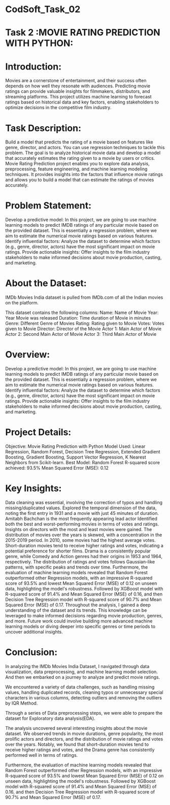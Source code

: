 # CodSoft_Task_02
# Task 2 :MOVIE RATING PREDICTION WITH PYTHON:

# Introduction:
Movies are a cornerstone of entertainment, and their success often depends on how well they resonate with audiences. Predicting movie ratings can provide valuable insights for filmmakers, distributors, and streaming platforms. This project utilizes machine learning to forecast ratings based on historical data and key factors, enabling stakeholders to optimize decisions in the competitive film industry.

# Task Description:
Build a model that predicts the rating of a movie based on features like genre, director, and actors. You can use regression techniques to tackle this problem.
The goal is to analyze historical movie data and develop a model that accurately estimates the rating given to a movie by users or critics.
Movie Rating Prediction project enables you to explore data analysis, preprocessing, feature engineering, and machine learning modeling techniques. It provides insights into the factors that influence movie ratings and allows you to build a model that can estimate the ratings of movies accurately.

# Problem Statement:
Develop a predictive model: In this project, we are going to use machine learning models to predict IMDB ratings of any particular movie based on the provided dataset.
This is essentially a regression problem, where we aim to estimate the numerical movie ratings based on various features.
Identify influential factors: Analyze the dataset to determine which factors (e.g., genre, director, actors) have the most significant impact on movie ratings.
Provide actionable insights: Offer insights to the film industry stakeholders to make informed decisions about movie production, casting, and marketing.

# About the Dataset:
IMDb Movies India dataset is pulled from IMDb.com of all the Indian movies on the platform.

This dataset contains the following columns:
Name: Name of Movie
Year: Year Movie was released
Duration: Time duration of Movie in minutes
Genre: Different Genre of Movies
Rating: Rating given to Movie
Votes: Votes given to Movie
Director: Director of the Movie
Actor 1: Main Actor of Movie
Actor 2: Second Main Actor of Movie
Actor 3: Third Main Actor of Movie

# Overview:
Develop a predictive model: In this project, we are going to use machine learning models to predict IMDB ratings of any particular movie based on the provided dataset.
This is essentially a regression problem, where we aim to estimate the numerical movie ratings based on various features.
Identify influential factors: Analyze the dataset to determine which factors (e.g., genre, director, actors) have the most significant impact on movie ratings.
Provide actionable insights: Offer insights to the film industry stakeholders to make informed decisions about movie production, casting, and marketing.
# Project Details:
Objective: Movie Rating Prediction with Python
Model Used: Linear Regression, Random Forest, Decision Tree Regression, Extended Gradient Boosting, Gradient Boosting, Support Vector Regression, K Nearest Neighbors from Scikit-learn.
Best Model: Random Forest
R-squared score achieved: 93.5%
Mean Squared Error (MSE): 0.12

# Key Insights:
Data cleaning was essential, involving the correction of typos and handling missing/duplicated values.
Explored the temporal dimension of the data, noting the first entry in 1931 and a movie with just 45 minutes of duration.
Amitabh Bachchan is the most frequently appearing lead actor
Identified both the best and worst-performing movies in terms of votes and ratings.
Insights on directors with the most and least movies were gained.
The distribution of movies over the years is skewed, with a concentration in the 2015-2019 period.
In 2010, some movies had the highest average votes.
Short-duration movies tend to receive higher ratings and votes, indicating a potential preference for shorter films.
Drama is a consistently popular genre, while Comedy and Action genres had their origins in 1953 and 1964, respectively.
The distribution of ratings and votes follows Gaussian-like patterns, with specific peaks and trends over time.
Furthermore, the evaluation of machine learning models revealed that Random Forest outperformed other Regression models, with an impressive R-squared score of 93.5% and lowest Mean Squared Error (MSE) of 0.12 on unseen data, highlighting the model's robustness. Followed by XGBoost model with R-squared score of 91.4% and Mean Squared Error (MSE) of 0.16, and then Decision Tree Regression model with R-squared score of 90.7% and Mean Squared Error (MSE) of 0.17.
Throughout the analysis, I gained a deep understanding of the dataset and its trends. This knowledge can be leveraged to make informed decisions regarding movie production, genres, and more. Future work could involve building more advanced machine learning models or diving deeper into specific genres or time periods to uncover additional insights.

# Conclusion:
In analyzing the IMDb Movies India Dataset, I navigated through data visualization, data preprocessing, and machine learning model selection. And then we embarked on a journey to analyze and predict movie ratings.

We encountered a variety of data challenges, such as handling missing values, handling duplicated records, cleaning typos or unnecessary special characters in various columns, detecting outliers and removing the outliers by IQR Method.

Through a series of Data preprocessing steps, we were able to prepare the dataset for Exploratory data analysis(EDA).

The analysis uncovered several interesting insights about the movie dataset. We observed trends in movie durations, genre popularity, the most prolific actors and directors, and the distribution of movie ratings and votes over the years. Notably, we found that short-duration movies tend to receive higher ratings and votes, and the Drama genre has consistently performed well in terms of ratings.

Furthermore, the evaluation of machine learning models revealed that Random Forest outperformed other Regression models, with an impressive R-squared score of 93.5% and lowest Mean Squared Error (MSE) of 0.12 on unseen data, highlighting the model's robustness. Followed by XGBoost model with R-squared score of 91.4% and Mean Squared Error (MSE) of 0.16, and then Decision Tree Regression model with R-squared score of 90.7% and Mean Squared Error (MSE) of 0.17.
